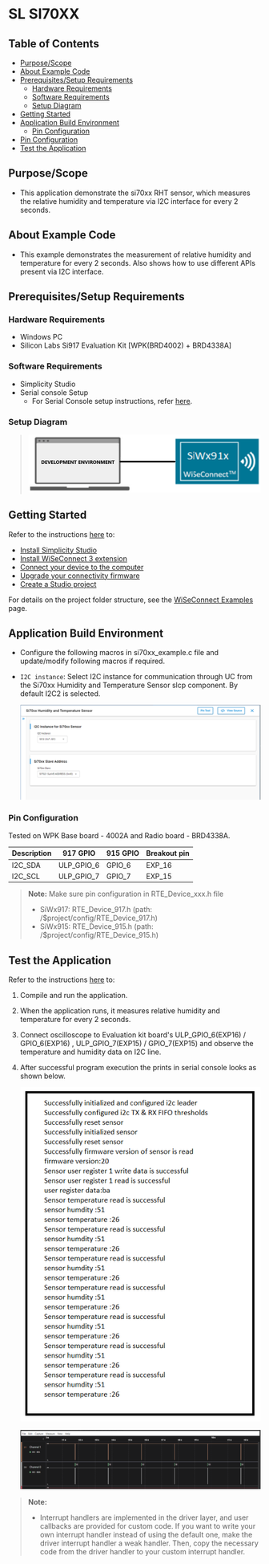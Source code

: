 # SL SI70XX

## Table of Contents

- [Purpose/Scope](#purposescope)
- [About Example Code](#about-example-code)
- [Prerequisites/Setup Requirements](#prerequisitessetup-requirements)
  - [Hardware Requirements](#hardware-requirements)
  - [Software Requirements](#software-requirements)
  - [Setup Diagram](#setup-diagram)
- [Getting Started](#getting-started)
- [Application Build Environment](#application-build-environment)
  - [Pin Configuration](#pin-configuration)
- [Pin Configuration](#pin-configuration)
- [Test the Application](#test-the-application)

## Purpose/Scope

- This application demonstrate the si70xx RHT sensor, which measures the relative humidity and temperature via I2C interface for every 2 seconds.

## About Example Code

- This example demonstrates the measurement of relative humidity and temperature for every 2 seconds. Also shows how to use different APIs present via I2C interface.

## Prerequisites/Setup Requirements

### Hardware Requirements

- Windows PC
- Silicon Labs Si917 Evaluation Kit [WPK(BRD4002) + BRD4338A]

### Software Requirements

- Simplicity Studio
- Serial console Setup
  - For Serial Console setup instructions, refer [here](https://docs.silabs.com/wiseconnect/latest/wiseconnect-developers-guide-developing-for-silabs-hosts/#console-input-and-output).

### Setup Diagram

> ![Figure: Introduction](resources/readme/setupdiagram.png)

## Getting Started

Refer to the instructions [here](https://docs.silabs.com/wiseconnect/latest/wiseconnect-getting-started/) to:

- [Install Simplicity Studio](https://docs.silabs.com/wiseconnect/latest/wiseconnect-developers-guide-developing-for-silabs-hosts/#install-simplicity-studio)
- [Install WiSeConnect 3 extension](https://docs.silabs.com/wiseconnect/latest/wiseconnect-developers-guide-developing-for-silabs-hosts/#install-the-wi-se-connect-3-extension)
- [Connect your device to the computer](https://docs.silabs.com/wiseconnect/latest/wiseconnect-developers-guide-developing-for-silabs-hosts/#connect-si-wx91x-to-computer)
- [Upgrade your connectivity firmware ](https://docs.silabs.com/wiseconnect/latest/wiseconnect-developers-guide-developing-for-silabs-hosts/#update-si-wx91x-connectivity-firmware)
- [Create a Studio project ](https://docs.silabs.com/wiseconnect/latest/wiseconnect-developers-guide-developing-for-silabs-hosts/#create-a-project)

For details on the project folder structure, see the [WiSeConnect Examples](https://docs.silabs.com/wiseconnect/latest/wiseconnect-examples/#example-folder-structure) page.

## Application Build Environment

- Configure the following macros in si70xx_example.c file and update/modify following macros if required.

- `I2C instance`: Select I2C instance for communication through UC from the Si70xx Humidity and Temperature Sensor slcp component.
 By default I2C2 is selected.

   ![Figure: Si70xx UC](resources/uc_screen/si70xx_uc_screen.png)

### Pin Configuration

Tested on WPK Base board - 4002A and Radio board - BRD4338A.

| Description  | 917 GPIO  | 915 GPIO  | Breakout pin |
| -------------| -----------| -----------| ----------|
| I2C_SDA      | ULP_GPIO_6 |   GPIO_6   | EXP_16    |
| I2C_SCL      | ULP_GPIO_7 |   GPIO_7   | EXP_15    |

>**Note:** Make sure pin configuration in RTE_Device_xxx.h file 
> - SiWx917: RTE_Device_917.h (path: /$project/config/RTE_Device_917.h)
> - SiWx915: RTE_Device_915.h (path: /$project/config/RTE_Device_915.h)

## Test the Application

Refer to the instructions [here](https://docs.silabs.com/wiseconnect/latest/wiseconnect-getting-started/) to:

1. Compile and run the application.
2. When the application runs, it measures relative humidity and temperature for every 2 seconds.
3. Connect oscilloscope to Evaluation kit board's ULP_GPIO_6(EXP16) / GPIO_6(EXP16) , ULP_GPIO_7(EXP15) / GPIO_7(EXP15) and observe the temperature and humidity data on I2C line.
4. After successful program execution the prints in serial console looks as shown below.

   ![Figure: Introduction](resources/readme/output1.png)

   ![Figure: Introduction](resources/readme/output2.png)


> **Note:**
>
> - Interrupt handlers are implemented in the driver layer, and user callbacks are provided for custom code. If you want to write your own interrupt handler instead of using the default one, make the driver interrupt handler a weak handler. Then, copy the necessary code from the driver handler to your custom interrupt handler.

